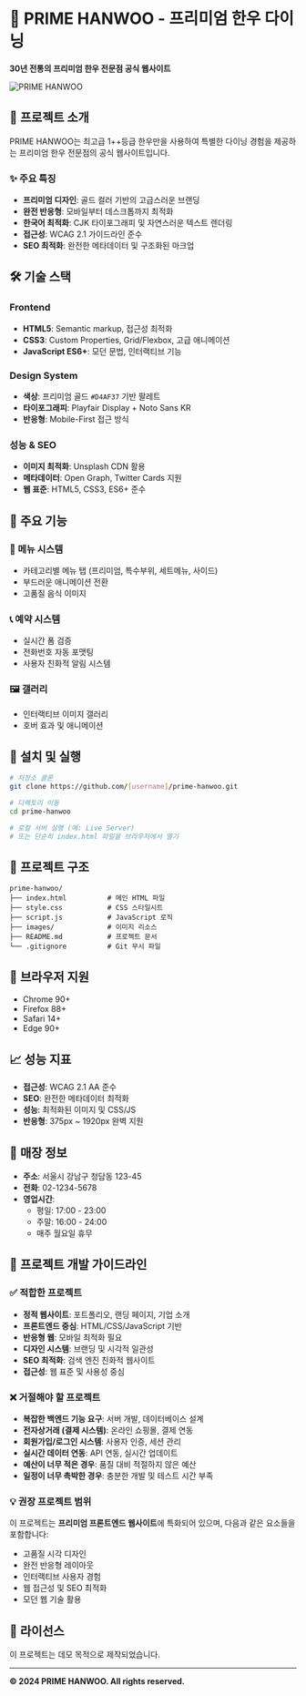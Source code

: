 # 🥩 PRIME HANWOO - 프리미엄 한우 다이닝

**30년 전통의 프리미엄 한우 전문점 공식 웹사이트**

![PRIME HANWOO](https://images.unsplash.com/photo-1529692236671-f1f6cf9683ba?ixlib=rb-4.0.3&auto=format&fit=crop&w=1200&h=400)

## 🌟 프로젝트 소개

PRIME HANWOO는 최고급 1++등급 한우만을 사용하여 특별한 다이닝 경험을 제공하는 프리미엄 한우 전문점의 공식 웹사이트입니다.

### ✨ 주요 특징

- **프리미엄 디자인**: 골드 컬러 기반의 고급스러운 브랜딩
- **완전 반응형**: 모바일부터 데스크톱까지 최적화
- **한국어 최적화**: CJK 타이포그래피 및 자연스러운 텍스트 렌더링
- **접근성**: WCAG 2.1 가이드라인 준수
- **SEO 최적화**: 완전한 메타데이터 및 구조화된 마크업

## 🛠️ 기술 스택

### Frontend
- **HTML5**: Semantic markup, 접근성 최적화
- **CSS3**: Custom Properties, Grid/Flexbox, 고급 애니메이션
- **JavaScript ES6+**: 모던 문법, 인터랙티브 기능

### Design System
- **색상**: 프리미엄 골드 `#D4AF37` 기반 팔레트
- **타이포그래피**: Playfair Display + Noto Sans KR
- **반응형**: Mobile-First 접근 방식

### 성능 & SEO
- **이미지 최적화**: Unsplash CDN 활용
- **메타데이터**: Open Graph, Twitter Cards 지원
- **웹 표준**: HTML5, CSS3, ES6+ 준수

## 📱 주요 기능

### 🍖 메뉴 시스템
- 카테고리별 메뉴 탭 (프리미엄, 특수부위, 세트메뉴, 사이드)
- 부드러운 애니메이션 전환
- 고품질 음식 이미지

### 📞 예약 시스템
- 실시간 폼 검증
- 전화번호 자동 포맷팅
- 사용자 친화적 알림 시스템

### 🖼️ 갤러리
- 인터랙티브 이미지 갤러리
- 호버 효과 및 애니메이션

## 🚀 설치 및 실행

```bash
# 저장소 클론
git clone https://github.com/[username]/prime-hanwoo.git

# 디렉토리 이동
cd prime-hanwoo

# 로컬 서버 실행 (예: Live Server)
# 또는 단순히 index.html 파일을 브라우저에서 열기
```

## 📂 프로젝트 구조

```
prime-hanwoo/
├── index.html          # 메인 HTML 파일
├── style.css           # CSS 스타일시트
├── script.js           # JavaScript 로직
├── images/             # 이미지 리소스
├── README.md           # 프로젝트 문서
└── .gitignore          # Git 무시 파일
```

## 🎯 브라우저 지원

- Chrome 90+
- Firefox 88+
- Safari 14+
- Edge 90+

## 📈 성능 지표

- **접근성**: WCAG 2.1 AA 준수
- **SEO**: 완전한 메타데이터 최적화
- **성능**: 최적화된 이미지 및 CSS/JS
- **반응형**: 375px ~ 1920px 완벽 지원

## 🏪 매장 정보

- **주소**: 서울시 강남구 청담동 123-45
- **전화**: 02-1234-5678
- **영업시간**:
  - 평일: 17:00 - 23:00
  - 주말: 16:00 - 24:00
  - 매주 월요일 휴무

## 🎯 프로젝트 개발 가이드라인

### ✅ 적합한 프로젝트
- **정적 웹사이트**: 포트폴리오, 랜딩 페이지, 기업 소개
- **프론트엔드 중심**: HTML/CSS/JavaScript 기반
- **반응형 웹**: 모바일 최적화 필요
- **디자인 시스템**: 브랜딩 및 시각적 일관성
- **SEO 최적화**: 검색 엔진 친화적 웹사이트
- **접근성**: 웹 표준 및 사용성 중심

### ❌ 거절해야 할 프로젝트
- **복잡한 백엔드 기능 요구**: 서버 개발, 데이터베이스 설계
- **전자상거래 (결제 시스템)**: 온라인 쇼핑몰, 결제 연동
- **회원가입/로그인 시스템**: 사용자 인증, 세션 관리
- **실시간 데이터 연동**: API 연동, 실시간 업데이트
- **예산이 너무 적은 경우**: 품질 대비 적절하지 않은 예산
- **일정이 너무 촉박한 경우**: 충분한 개발 및 테스트 시간 부족

### 💡 권장 프로젝트 범위
이 프로젝트는 **프리미엄 프론트엔드 웹사이트**에 특화되어 있으며, 다음과 같은 요소들을 포함합니다:
- 고품질 시각 디자인
- 완전 반응형 레이아웃
- 인터랙티브 사용자 경험
- 웹 접근성 및 SEO 최적화
- 모던 웹 기술 활용

## 📄 라이선스

이 프로젝트는 데모 목적으로 제작되었습니다.

---

**© 2024 PRIME HANWOO. All rights reserved.**